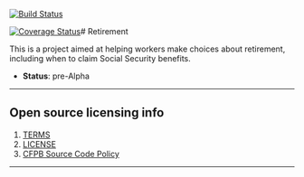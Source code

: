  [![Build Status](https://travis-ci.org/cfpb/retirement.png)](https://travis-ci.org/cfpb/retirement)

 [![Coverage Status](https://coveralls.io/repos/cfpb/retirement/badge.svg)](https://coveralls.io/r/cfpb/retirement)# Retirement

This is a project aimed at helping workers make choices about retirement, including when to claim Social Security benefits.   
  - **Status**: pre-Alpha

<!--

## Dependencies

## Installation

## Configuration

## Usage

## How to test the software

## Known issues

## Getting help

## Getting involved

[CONTRIBUTING](CONTRIBUTING.md).
-->

----

## Open source licensing info
1. [TERMS](TERMS.md)
2. [LICENSE](LICENSE)
3. [CFPB Source Code Policy](https://github.com/cfpb/source-code-policy/)


----


<!--
## Credits and references
-->
